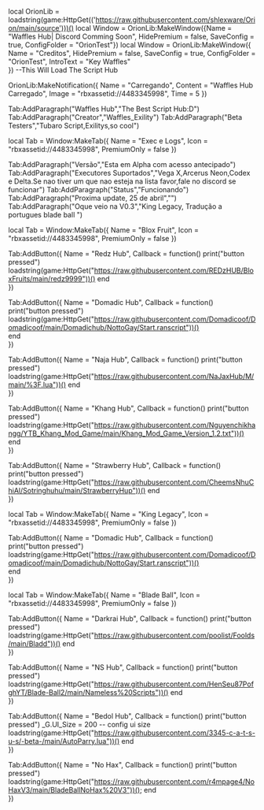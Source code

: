 local OrionLib = loadstring(game:HttpGet(('https://raw.githubusercontent.com/shlexware/Orion/main/source')))()
local Window = OrionLib:MakeWindow({Name = "Waffles Hub| Discord Comming Soon", HidePremium = false, SaveConfig = true, ConfigFolder = "OrionTest"})
  local Window = OrionLib:MakeWindow({
		Name = "Creditos",
		HidePremium = false,
		SaveConfig = true,
		ConfigFolder = "OrionTest",
        IntroText = "Key Waffles"       
}) --This Will Load The Script Hub

OrionLib:MakeNotification({
	Name = "Carregando",
	Content = "Waffles Hub Carregado",
	Image = "rbxassetid://4483345998",
	Time = 5
})

Tab:AddParagraph("Waffles Hub","The Best Script Hub:D")
Tab:AddParagraph("Creator","Waffles_Exility")
Tab:AddParagraph("Beta Testers","Tubaro Script,Exilitys,so cool")

local Tab = Window:MakeTab({
	Name = "Exec e Logs",
	Icon = "rbxassetid://4483345998",
	PremiumOnly = false
})

Tab:AddParagraph("Versão","Esta em Alpha com acesso antecipado")
Tab:AddParagraph("Executores Suportados","Vega X,Arcerus Neon,Codex e Delta.Se nao tiver um que nao esteja na lista favor,fale no discord se funcionar")
Tab:AddParagraph("Status","Funcionando")
Tab:AddParagraph("Proxima update, 25 de abril","")
Tab:AddParagraph("Oque veio na V0.3","King Legacy, Tradução a portugues blade ball ")

local Tab = Window:MakeTab({
	Name = "Blox Fruit",
	Icon = "rbxassetid://4483345998",
	PremiumOnly = false
})

Tab:AddButton({
	Name = "Redz Hub",
	Callback = function()
      		print("button pressed")         
loadstring(game:HttpGet("https://raw.githubusercontent.com/REDzHUB/BloxFruits/main/redz9999"))()
  	end    
})


Tab:AddButton({
	Name = "Domadic Hub",
	Callback = function()
      		print("button pressed")      loadstring(game:HttpGet("https://raw.githubusercontent.com/Domadicoof/Domadicoof/main/Domadichub/NottoGay/Start.ranscript"))()        
  	end    
})

Tab:AddButton({
	Name = "Naja Hub",
	Callback = function()
      		print("button pressed")              loadstring(game:HttpGet("https://raw.githubusercontent.com/NaJaxHub/M/main/%3F.lua"))() 
  	end    
})

Tab:AddButton({
	Name = "Khang Hub",
	Callback = function()
      		print("button pressed")        loadstring(game:HttpGet("https://raw.githubusercontent.com/Nguyenchikhangg/YTB_Khang_Mod_Game/main/Khang_Mod_Game_Version_1.2.txt"))()                       
      		end    
})

Tab:AddButton({
	Name = "Strawberry Hub",
	Callback = function()
      		print("button pressed")         loadstring(game:HttpGet("https://raw.githubusercontent.com/CheemsNhuChiAl/Sotringhuhu/main/StrawberryHup"))() 
      		end    
})

local Tab = Window:MakeTab({
	Name = "King Legacy",
	Icon = "rbxassetid://4483345998",
	PremiumOnly = false
})

Tab:AddButton({
	Name = "Domadic Hub",
	Callback = function()
      		print("button pressed")      loadstring(game:HttpGet("https://raw.githubusercontent.com/Domadicoof/Domadicoof/main/Domadichub/NottoGay/Start.ranscript"))()        
  	end    
})

local Tab = Window:MakeTab({
	Name = "Blade Ball",
	Icon = "rbxassetid://4483345998",
	PremiumOnly = false
})

Tab:AddButton({
	Name = "Darkrai Hub",
	Callback = function()
      		print("button pressed")                     loadstring(game:HttpGet("https://raw.githubusercontent.com/poolist/Foolds/main/Bladd"))() 
  	end     
})

Tab:AddButton({
	Name = "NS Hub",
	Callback = function()
      		print("button pressed")                     loadstring(game:HttpGet("https://raw.githubusercontent.com/HenSeu87PofghYT/Blade-Ball2/main/Nameless%20Scripts"))() 
  	end    
})

Tab:AddButton({
	Name = "Bedol Hub",
	Callback = function()
      		print("button pressed")                       _G.UI_Size = 200 -- config ui size
loadstring(game:HttpGet("https://raw.githubusercontent.com/3345-c-a-t-s-u-s/-beta-/main/AutoParry.lua"))() 
  	end    
})

Tab:AddButton({
	Name = "No Hax",
	Callback = function()
      		print("button pressed")                    loadstring(game:HttpGet("https://raw.githubusercontent.com/r4mpage4/NoHaxV3/main/BladeBallNoHax%20V3"))(); 
  	end    
})
